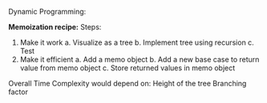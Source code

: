 Dynamic Programming:

**Memoization recipe:**
Steps:
1. Make it work
	a. Visualize as a tree
	b. Implement tree using recursion
	c. Test
2. Make it efficient
	a. Add a memo object
	b. Add a new base case to return value from memo object
	c. Store returned values in memo object


Overall Time Complexity would depend on:
 	Height of the tree
 	Branching factor